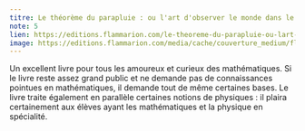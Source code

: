 ```yaml
---
titre: Le théorème du parapluie : ou l'art d'observer le monde dans le bon sens
note: 5
lien: https://editions.flammarion.com/le-theoreme-du-parapluie-ou-lart-dobserver-le-monde-dans-le-bon-sens/9782081427525
image: https://editions.flammarion.com/media/cache/couverture_medium/flammarion_img/Couvertures/9782081427525.jpg
---
```

Un excellent livre pour tous les amoureux et curieux des mathématiques. Si le livre reste assez grand public et ne demande pas de connaissances pointues en mathématiques, il demande tout de même certaines bases. Le livre traite également en parallèle certaines notions de physiques : il plaira certainement aux élèves ayant les mathématiques et la physique en spécialité.